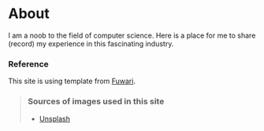 # About
I am a noob to the field of computer science. Here is a place for me to share (record) my experience in this fascinating industry. 

### Reference
This site is using template from [Fuwari](https://github.com/saicaca/fuwari).


> ### Sources of images used in this site
> - [Unsplash](https://unsplash.com/)
